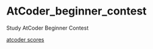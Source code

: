 # AtCoder_beginner_contest
Study AtCoder Beginner Contest

[atcoder scores](https://kenkoooo.com/atcoder/#/table/kajihiro)
